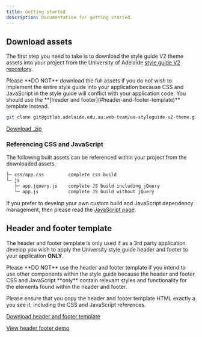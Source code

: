 ```yaml
---
title: Getting started
description: Documentation for getting started.
---
```




## Download assets

The first step you need to take is to download the style guide V2 theme assets into your project from the University of Adelaide [style guide V2 repository](https://gitlab.adelaide.edu.au/web-team/ua-styleguide-v2-theme).

<div class="alert callout">
<p>Please **DO NOT** download the full assets if you do not wish to implement the entire style guide into your application because CSS and JavaScript in the style guide will conflict with your application code. You should use the **[header and footer](#header-and-footer-template)** template instead.</p>
</div>

```bash
git clone git@gitlab.adelaide.edu.au:web-team/ua-styleguide-v2-theme.git
```

<a href="https://gitlab.adelaide.edu.au/web-team/ua-styleguide-v2-theme/repository/master/archive.zip" class="button large" target="_blank"><i class="fa fa-download"></i> Download .zip</a>

### Referencing CSS and JavaScript

The following built assets can be referenced within your project from the downloaded assets.

```html
├─ css/app.css         complete css build
└─ js
   ├─ app.jquery.js    complete JS build including jQuery
   └─ app.js           complete JS build without jQuery
```

If you prefer to develop your own custom build and JavaScript dependency management, then please read the [JavaScript page](javascript.html). 

## Header and footer template

The header and footer template is only used if as a 3rd party application develop you wish to apply the University style guide header and footer to your application **ONLY**.

<div class="alert callout">
<p>Please **DO NOT** use the header and footer template if you intend to use other components within the style guide because the header and footer CSS and JavaScript **only** contain relevant styles and functionality for the elements found within the header and footer.</p>
</div>

Please ensure that you copy the header and footer template HTML exactly a you see it, including the CSS and JavaScript references.

<a href="https://gitlab.adelaide.edu.au/web-team/ua-styleguide-v2-theme/blob/master/header-footer/header-footer.html" class="button large" target="_blank">Download header and footer template</a>

<a href="static-header-footer.html" class="button" target="_blank">View header footer demo</a>
